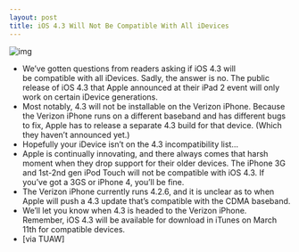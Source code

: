 ```yaml
---
layout: post
title: iOS 4.3 Will Not Be Compatible With All iDevices
---
```

![img](http://media.idownloadblog.com/wp-content/uploads/2011/03/iOS-4.3-Compatability-List.jpeg)
* We’ve gotten questions from readers asking if iOS 4.3 will be compatible with all iDevices. Sadly, the answer is no. The public release of iOS 4.3 that Apple announced at their iPad 2 event will only work on certain iDevice generations.
* Most notably, 4.3 will not be installable on the Verizon iPhone. Because the Verizon iPhone runs on a different baseband and has different bugs to fix, Apple has to release a separate 4.3 build for that device. (Which they haven’t announced yet.)
* Hopefully your iDevice isn’t on the 4.3 incompatibility list…
* Apple is continually innovating, and there always comes that harsh moment when they drop support for their older devices. The iPhone 3G and 1st-2nd gen iPod Touch will not be compatible with iOS 4.3. If you’ve got a 3GS or iPhone 4, you’ll be fine.
* The Verizon iPhone currently runs 4.2.6, and it is unclear as to when Apple will push a 4.3 update that’s compatible with the CDMA baseband.
* We’ll let you know when 4.3 is headed to the Verizon iPhone. Remember, iOS 4.3 will be available for download in iTunes on March 11th for compatible devices.
* [via TUAW]

